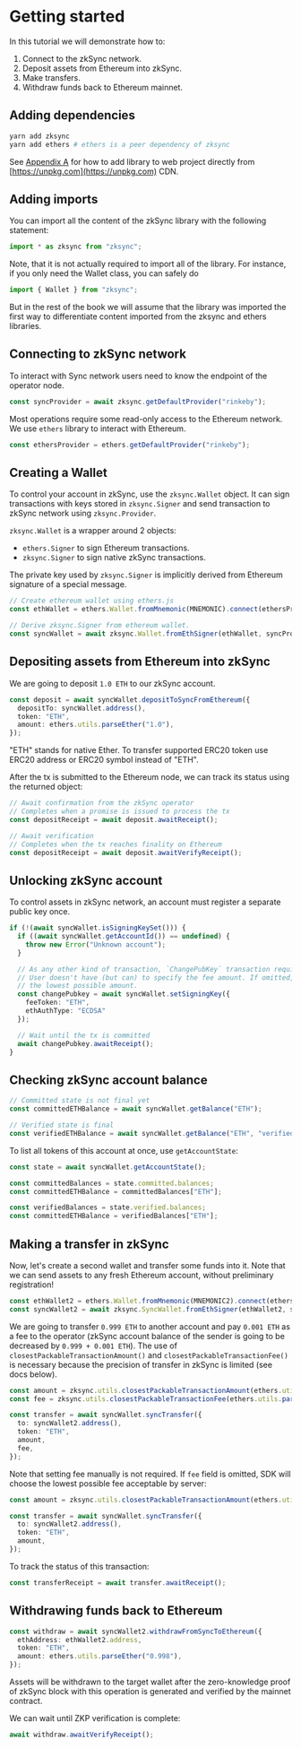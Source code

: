 # Getting started

In this tutorial we will demonstrate how to:

1. Connect to the zkSync network.
1. Deposit assets from Ethereum into zkSync.
1. Make transfers.
1. Withdraw funds back to Ethereum mainnet.

## Adding dependencies

```bash
yarn add zksync
yarn add ethers # ethers is a peer dependency of zksync
```

See [Appendix A](browser-bundled.md) for how to add library to web project directly from
[https://unpkg.com](https://unpkg.com) CDN.

## Adding imports

You can import all the content of the zkSync library with the following statement:

```typescript
import * as zksync from "zksync";
```

Note, that it is not actually required to import all of the library. For instance, if you only need the Wallet class,
you can safely do

```typescript
import { Wallet } from "zksync";
```

But in the rest of the book we will assume that the library was imported the first way to differentiate content imported
from the zksync and ethers libraries.

## Connecting to zkSync network

To interact with Sync network users need to know the endpoint of the operator node.

```typescript
const syncProvider = await zksync.getDefaultProvider("rinkeby");
```

Most operations require some read-only access to the Ethereum network. We use `ethers` library to interact with
Ethereum.

```typescript
const ethersProvider = ethers.getDefaultProvider("rinkeby");
```

## Creating a Wallet

To control your account in zkSync, use the `zksync.Wallet` object. It can sign transactions with keys stored in
`zksync.Signer` and send transaction to zkSync network using `zksync.Provider`.

`zksync.Wallet` is a wrapper around 2 objects:

- `ethers.Signer` to sign Ethereum transactions.
- `zksync.Signer` to sign native zkSync transactions.

The private key used by `zksync.Signer` is implicitly derived from Ethereum signature of a special message.

```typescript
// Create ethereum wallet using ethers.js
const ethWallet = ethers.Wallet.fromMnemonic(MNEMONIC).connect(ethersProvider);

// Derive zksync.Signer from ethereum wallet.
const syncWallet = await zksync.Wallet.fromEthSigner(ethWallet, syncProvider);
```

## Depositing assets from Ethereum into zkSync

We are going to deposit `1.0 ETH` to our zkSync account.

```typescript
const deposit = await syncWallet.depositToSyncFromEthereum({
  depositTo: syncWallet.address(),
  token: "ETH",
  amount: ethers.utils.parseEther("1.0"),
});
```

"ETH" stands for native Ether. To transfer supported ERC20 token use ERC20 address or ERC20 symbol instead of "ETH".

After the tx is submitted to the Ethereum node, we can track its status using the returned object:

```typescript
// Await confirmation from the zkSync operator
// Completes when a promise is issued to process the tx
const depositReceipt = await deposit.awaitReceipt();

// Await verification
// Completes when the tx reaches finality on Ethereum
const depositReceipt = await deposit.awaitVerifyReceipt();
```

## Unlocking zkSync account

To control assets in zkSync network, an account must register a separate public key once.

```typescript
if (!(await syncWallet.isSigningKeySet())) {
  if ((await syncWallet.getAccountId()) == undefined) {
    throw new Error("Unknown account");
  }

  // As any other kind of transaction, `ChangePubKey` transaction requires fee.
  // User doesn't have (but can) to specify the fee amount. If omitted, library will query zkSync node for
  // the lowest possible amount.
  const changePubkey = await syncWallet.setSigningKey({
    feeToken: "ETH",
    ethAuthType: "ECDSA"
  });

  // Wait until the tx is committed
  await changePubkey.awaitReceipt();
}
```

## Checking zkSync account balance

```typescript
// Committed state is not final yet
const committedETHBalance = await syncWallet.getBalance("ETH");

// Verified state is final
const verifiedETHBalance = await syncWallet.getBalance("ETH", "verified");
```

To list all tokens of this account at once, use `getAccountState`:

```typescript
const state = await syncWallet.getAccountState();

const committedBalances = state.committed.balances;
const committedETHBalance = committedBalances["ETH"];

const verifiedBalances = state.verified.balances;
const committedETHBalance = verifiedBalances["ETH"];
```

## Making a transfer in zkSync

Now, let's create a second wallet and transfer some funds into it. Note that we can send assets to any fresh Ethereum
account, without preliminary registration!

```typescript
const ethWallet2 = ethers.Wallet.fromMnemonic(MNEMONIC2).connect(ethersProvider);
const syncWallet2 = await zksync.SyncWallet.fromEthSigner(ethWallet2, syncProvider);
```

We are going to transfer `0.999 ETH` to another account and pay `0.001 ETH` as a fee to the operator (zkSync account
balance of the sender is going to be decreased by `0.999 + 0.001 ETH`). The use of `closestPackableTransactionAmount()`
and `closestPackableTransactionFee()` is necessary because the precision of transfer in zkSync is limited (see docs
below).

```typescript
const amount = zksync.utils.closestPackableTransactionAmount(ethers.utils.parseEther("0.999"));
const fee = zksync.utils.closestPackableTransactionFee(ethers.utils.parseEther("0.001"));

const transfer = await syncWallet.syncTransfer({
  to: syncWallet2.address(),
  token: "ETH",
  amount,
  fee,
});
```

Note that setting fee manually is not required. If `fee` field is omitted, SDK will choose the lowest possible fee
acceptable by server:

```typescript
const amount = zksync.utils.closestPackableTransactionAmount(ethers.utils.parseEther("0.999"));

const transfer = await syncWallet.syncTransfer({
  to: syncWallet2.address(),
  token: "ETH",
  amount,
});
```

To track the status of this transaction:

```typescript
const transferReceipt = await transfer.awaitReceipt();
```

## Withdrawing funds back to Ethereum

```typescript
const withdraw = await syncWallet2.withdrawFromSyncToEthereum({
  ethAddress: ethWallet2.address,
  token: "ETH",
  amount: ethers.utils.parseEther("0.998"),
});
```

Assets will be withdrawn to the target wallet after the zero-knowledge proof of zkSync block with this operation is
generated and verified by the mainnet contract.

We can wait until ZKP verification is complete:

```typescript
await withdraw.awaitVerifyReceipt();
```
